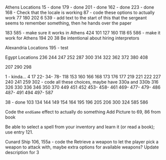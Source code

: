 Athens Locations
15 - done
179 - done
201 - done
162 - done
223 - done
168 - Check that the locale is working
87 - code these options to actually work
77
180
202
6
539 - add text to the start of this that the sergeant seems to remember something, then he hands over the paper

183
585 - make sure it works in Athens
424
101
127
160
118
65
586 - make it work for Athens
194
20
38
Be intentional about hiring interpretors

Alexandria Locations
195 - test

Egypt Locations
236
244
247
252
287
300
314
322
362
372
380
408

207
290
298

1 - kinda...
4
17
22-
34-
78-
118
153
160
166
168
173
176
177
219
221
222
227
240
241
259
302 - code all these choices, maybe have 330a and 330b
316
326
330
336
346
350
370
449
451
452
453-
458-
461
469-
477-
479-
486
487-
491
494
497-
587

38 - done
103
134
144
149
154
164
195
196
205
206
300
324
585
586

Code the `endGame` effect to actually do something
Add Picture to 69, 86 from book

Be able to select a spell from your inventory and learn it (or read a book); use entry 121.

Cunard Ship
106, 155a - code the Retrieve a weapon to let the player pick a weapon to attack with, maybe extra options for available weapons?
Update description for 3

